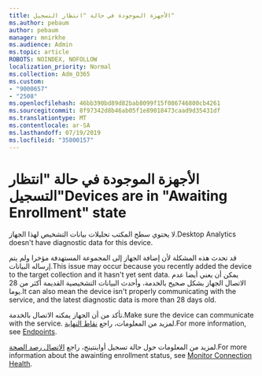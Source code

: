 ```yaml
---
title: الأجهزة الموجودة في حالة "انتظار التسجيل"
ms.author: pebaum
author: pebaum
manager: mnirkhe
ms.audience: Admin
ms.topic: article
ROBOTS: NOINDEX, NOFOLLOW
localization_priority: Normal
ms.collection: Adm_O365
ms.custom:
- "9000657"
- "2508"
ms.openlocfilehash: 46bb390bd89d82bab8099f15f086746800cb4261
ms.sourcegitcommit: 8f97342d8b46ab05f1e89018473caad9d35431df
ms.translationtype: MT
ms.contentlocale: ar-SA
ms.lasthandoff: 07/19/2019
ms.locfileid: "35800157"
---
```

# <a name="devices-are-in-awaiting-enrollment-state"></a><span data-ttu-id="601fe-102">الأجهزة الموجودة في حالة "انتظار التسجيل"</span><span class="sxs-lookup"><span data-stu-id="601fe-102">Devices are in "Awaiting Enrollment" state</span></span>

<span data-ttu-id="601fe-103">لا يحتوي سطح المكتب تحليلات بيانات التشخيص لهذا الجهاز.</span><span class="sxs-lookup"><span data-stu-id="601fe-103">Desktop Analytics doesn't have diagnostic data for this device.</span></span> 

<span data-ttu-id="601fe-104">قد تحدث هذه المشكلة لأن إضافة الجهاز إلى المجموعة المستهدفة مؤخرا ولم يتم إرساله البيانات.</span><span class="sxs-lookup"><span data-stu-id="601fe-104">This issue may occur because you recently added the device to the target collection and it hasn't yet sent data.</span></span> <span data-ttu-id="601fe-105">يمكن أن يعني أيضا عدم الاتصال الجهاز بشكل صحيح بالخدمة، وأحدث البيانات التشخيصية القديمة أكثر من 28 يوما.</span><span class="sxs-lookup"><span data-stu-id="601fe-105">It can also mean the device isn't properly communicating with the service, and the latest diagnostic data is more than 28 days old.</span></span>

<span data-ttu-id="601fe-106">تأكد من أن الجهاز يمكنه الاتصال بالخدمة.</span><span class="sxs-lookup"><span data-stu-id="601fe-106">Make sure the device can communicate with the service.</span></span> <span data-ttu-id="601fe-107">لمزيد من المعلومات، راجع [نقاط النهاية](https://docs.microsoft.com/sccm/desktop-analytics/enable-data-sharing#endpoints).</span><span class="sxs-lookup"><span data-stu-id="601fe-107">For more information, see [Endpoints](https://docs.microsoft.com/sccm/desktop-analytics/enable-data-sharing#endpoints).</span></span>

<span data-ttu-id="601fe-108">لمزيد من المعلومات حول حالة تسجيل أواينتينج، راجع [الاتصال رصد الصحة](https://docs.microsoft.com/sccm/desktop-analytics/monitor-connection-health#awaiting-enrollment).</span><span class="sxs-lookup"><span data-stu-id="601fe-108">For more information about the awainting enrollment status, see [Monitor Connection Health](https://docs.microsoft.com/sccm/desktop-analytics/monitor-connection-health#awaiting-enrollment).</span></span>